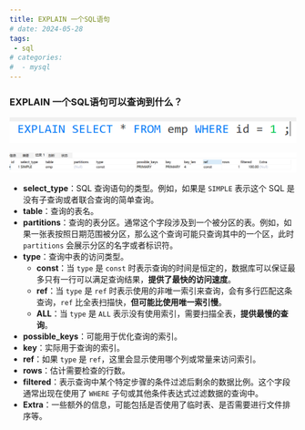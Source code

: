 ```yaml
---
title: EXPLAIN 一个SQL语句
# date: 2024-05-28
tags:
 - sql
# categories:
#  - mysql
---
```


<!-- more -->

### EXPLAIN 一个SQL语句可以查询到什么？

![Image 1](2024-07-16-11-04-59.png)

![Image 2](2024-07-16-11-05-25.png)

- **select_type**：SQL 查询语句的类型。例如，如果是 `SIMPLE` 表示这个 SQL 是没有子查询或者联合查询的简单查询。
- **table**：查询的表名。
- **partitions**：查询的表分区。通常这个字段涉及到一个被分区的表。例如，如果一张表按照日期范围被分区，那么这个查询可能只查询其中的一个区，此时 `partitions` 会展示分区的名字或者标识符。
- **type**：查询中表的访问类型。
  - **const**：当 `type` 是 `const` 时表示查询的时间是恒定的，数据库可以保证最多只有一行可以满足查询结果，**提供了最快的访问速度**。
  - **ref**：当 `type` 是 `ref` 时表示使用的非唯一索引来查询，会有多行匹配这条查询，`ref` 比全表扫描快，**但可能比使用唯一索引慢**。
  - **ALL**：当 `type` 是 `ALL` 表示没有使用索引，需要扫描全表，**提供最慢的查询**。
- **possible_keys**：可能用于优化查询的索引。
- **key**：实际用于查询的索引。
- **ref**：如果 `type` 是 `ref`，这里会显示使用哪个列或常量来访问索引。
- **rows**：估计需要检查的行数。
- **filtered**：表示查询中某个特定步骤的条件过滤后剩余的数据比例。这个字段通常出现在使用了 `WHERE` 子句或其他条件表达式过滤数据的查询中。
- **Extra**：一些额外的信息，可能包括是否使用了临时表、是否需要进行文件排序等。
